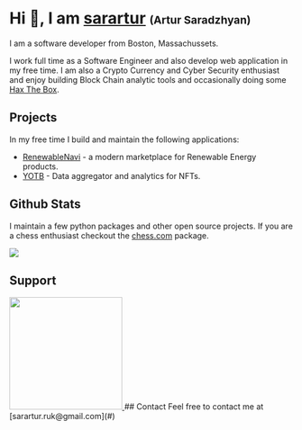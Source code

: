 # Hi :wave:, I am [sarartur](https://github.com/sarartur) <span style="font-size:1.2rem">(Artur Saradzhyan)</span>

I am a software developer from Boston, Massachussets.

I work full time as a Software Engineer and also develop web application in my free time. I am also a Crypto Currency and Cyber Security enthusiast and enjoy building Block Chain analytic tools and occasionally doing some [Hax The Box](https://app.hackthebox.com/users/354140).

## Projects
In my free time I build and maintain the following applications:
- [RenewableNavi](https://renewablenavi.com/) - a modern marketplace for Renewable Energy products.
- [YOTB](https://yotb.io/collections/categories/banners) - Data aggregator and analytics for NFTs.
 
## Github Stats

I maintain a few python packages and other open source projects. If you are a chess enthusiast checkout the [chess.com](https://github.com/sarartur/sarartur/edit/chess.com) package.

<div width="100%" dir="auto">
<a href="https://github.com/anuraghazra/github-readme-stats">
  <img src="https://github-readme-stats.vercel.app/api?username=sarartur&show_icons=true&theme=onedark&count_private=true&hide=prs,issues,contribs" />
</a>
</div>

## Support
<a href="https://www.buymeacoffee.com/sararturruc">
<img width=200 src="https://camo.githubusercontent.com/28aae05a0fba45679e8e27d90609601e249b64a5fe30dfef05495de4f4e318d4/68747470733a2f2f63646e2e6275796d6561636f666665652e636f6d2f627574746f6e732f76322f64656661756c742d79656c6c6f772e706e67">
<a>
 ## Contact
Feel free to contact me at [sarartur.ruk@gmail.com](#) 
